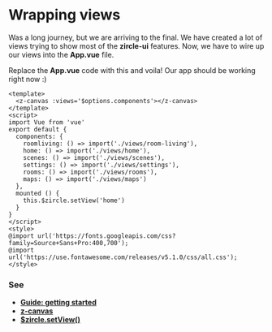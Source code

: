 # Wrapping views

Was a long journey, but we are arriving to the final. We have created a lot of views trying to show most of the **zircle-ui** features. Now, we have to wire up our views into the **App.vue** file.

Replace the **App.vue** code with this and voila! Our app should be working right now :)


```vue result
<template>
  <z-canvas :views='$options.components'></z-canvas>
</template>
<script>
import Vue from 'vue'
export default {
  components: {
    roomliving: () => import('./views/room-living'),
    home: () => import('./views/home'),
    scenes: () => import('./views/scenes'),
    settings: () => import('./views/settings'),
    rooms: () => import('./views/rooms'),
    maps: () => import('./views/maps')
  },
  mounted () {
    this.$zircle.setView('home')
  }
}
</script>
<style>
@import url('https://fonts.googleapis.com/css?family=Source+Sans+Pro:400,700');
@import url('https://use.fontawesome.com/releases/v5.1.0/css/all.css');
</style>

```

### See
- [**Guide: getting started**](/guide/getting-started.html#single-file-components-and-vue-cli)
- [**z-canvas**](/api/z-canvas.html)
- [**$zircle.setView()**](/api/public-api.html#setview-viewname)